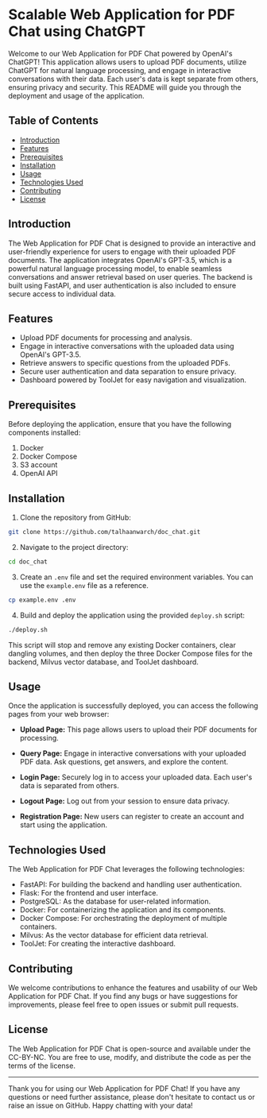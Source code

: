# Scalable Web Application for PDF Chat using ChatGPT

Welcome to our Web Application for PDF Chat powered by OpenAI's ChatGPT! This application allows users to upload PDF documents, utilize ChatGPT for natural language processing, and engage in interactive conversations with their data. Each user's data is kept separate from others, ensuring privacy and security. This README will guide you through the deployment and usage of the application.

## Table of Contents

- [Introduction](#introduction)
- [Features](#features)
- [Prerequisites](#prerequisites)
- [Installation](#installation)
- [Usage](#usage)
- [Technologies Used](#technologies-used)
- [Contributing](#contributing)
- [License](#license)

## Introduction

The Web Application for PDF Chat is designed to provide an interactive and user-friendly experience for users to engage with their uploaded PDF documents. The application integrates OpenAI's GPT-3.5, which is a powerful natural language processing model, to enable seamless conversations and answer retrieval based on user queries. The backend is built using FastAPI, and user authentication is also included to ensure secure access to individual data.

## Features

- Upload PDF documents for processing and analysis.
- Engage in interactive conversations with the uploaded data using OpenAI's GPT-3.5.
- Retrieve answers to specific questions from the uploaded PDFs.
- Secure user authentication and data separation to ensure privacy.
- Dashboard powered by ToolJet for easy navigation and visualization.

## Prerequisites

Before deploying the application, ensure that you have the following components installed:

1. Docker
2. Docker Compose
3. S3 account
4. OpenAI API

## Installation

1. Clone the repository from GitHub:

```bash
git clone https://github.com/talhaanwarch/doc_chat.git
```

2. Navigate to the project directory:

```bash
cd doc_chat
```

3. Create an `.env` file and set the required environment variables. You can use the `example.env` file as a reference.

```bash
cp example.env .env
```

4. Build and deploy the application using the provided `deploy.sh` script:

```bash
./deploy.sh
```

This script will stop and remove any existing Docker containers, clear dangling volumes, and then deploy the three Docker Compose files for the backend, Milvus vector database, and ToolJet dashboard.

## Usage

Once the application is successfully deployed, you can access the following pages from your web browser:

- **Upload Page:** This page allows users to upload their PDF documents for processing.

- **Query Page:** Engage in interactive conversations with your uploaded PDF data. Ask questions, get answers, and explore the content.

- **Login Page:** Securely log in to access your uploaded data. Each user's data is separated from others.

- **Logout Page:** Log out from your session to ensure data privacy.

- **Registration Page:** New users can register to create an account and start using the application.

## Technologies Used

The Web Application for PDF Chat leverages the following technologies:

- FastAPI: For building the backend and handling user authentication.
- Flask: For the frontend and user interface.
- PostgreSQL: As the database for user-related information.
- Docker: For containerizing the application and its components.
- Docker Compose: For orchestrating the deployment of multiple containers.
- Milvus: As the vector database for efficient data retrieval.
- ToolJet: For creating the interactive dashboard.

## Contributing

We welcome contributions to enhance the features and usability of our Web Application for PDF Chat. If you find any bugs or have suggestions for improvements, please feel free to open issues or submit pull requests.

## License

The Web Application for PDF Chat is open-source and available under the CC-BY-NC. You are free to use, modify, and distribute the code as per the terms of the license.

---

Thank you for using our Web Application for PDF Chat! If you have any questions or need further assistance, please don't hesitate to contact us or raise an issue on GitHub. Happy chatting with your data!
